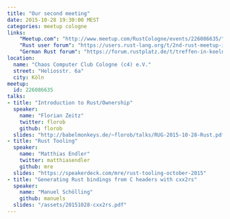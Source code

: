 ```yaml
---
title: "Our second meeting"
date: 2015-10-28 19:30:00 MEST
categories: meetup cologne
links:
    "Meetup.com": "http://www.meetup.com/RustCologne/events/226086635/"
    "Rust user forum": "https://users.rust-lang.org/t/2nd-rust-meetup-in-cologne-germany-on-october-28th/3328"
    "German Rust forum": "https://forum.rustplatz.de/t/treffen-in-koeln-28-oktober-19-30-im-c4/81/4"
location:
  name: "Chaos Computer Club Cologne (c4) e.V."
  street: "Heliosstr. 6a"
  city: Köln
meetup:
  id: 226086635
talks:
- title: "Introduction to Rust/Ownership"
  speaker:
    name: "Florian Zeitz"
    twitter: florob
    github: florob
  slides: "http://babelmonkeys.de/~florob/talks/RUG-2015-10-28-Rust.pdf"
- title: "Rust Tooling"
  speaker:
    name: "Matthias Endler"
    twitter: matthiasendler
    github: mre
  slides: "https://speakerdeck.com/mre/rust-tooling-october-2015"
- title: "Generating Rust bindings from C headers with cxx2rs"
  speaker:
    name: "Manuel Schölling"
    github: manuels
  slides: "/assets/20151028-cxx2rs.pdf"
---
```

